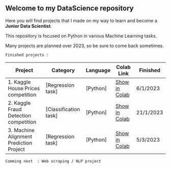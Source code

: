 ## Welcome to my DataScience repository

Here you will find projects that I made on my way to learn and become a **Junior Data Scientist**. 

This repository is focused on Python in various Machine Learning tasks.

Many projects are planned over 2023, so be sure to come back sometimes.

`Finished projects :`

| Project | Category | Language | Colab Link | Finished |
|----------|----------|----------|----------|----------|
|1. Kaggle House Prices competition | [Regression task] | [Python] | [Show in Colab](https://colab.research.google.com/github/TomasCajan/DataScience/blob/main/P1_HousePrices_Kaggle.ipynb) | 6/1/2023
|2. Kaggle Fraud Detection competition | [Classification task] | [Python] | [Show in Colab](https://colab.research.google.com/github/TomasCajan/DataScience/blob/main/P2_Fraud_Detection_Kaggle.ipynb) |  21/1/2023
|3. Machine Alignment Prediction Project | [Regression task] | [Python] | [Show in Colab](https://colab.research.google.com/github/TomasCajan/DataScience/blob/main/P3_Machine_Alignment_Prediction.ipynb) |  5/3/2023

`Comming next  : Web scraping / NLP project`
